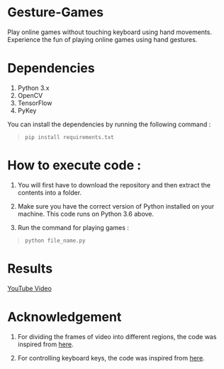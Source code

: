 







# Gesture-Games

Play online games without touching keyboard using hand movements. Experience the fun of playing online games using hand gestures.

# Dependencies

1. Python 3.x
2. OpenCV
3. TensorFlow
4. PyKey

You can install the dependencies by running the following command :

> `pip install requirements.txt`

# How to execute code :

1. You will first have to download the repository and then extract the contents into a folder.

2. Make sure you have the correct version of Python installed on your machine. This code runs on Python 3.6 above.

3. Run the command for playing games :

>`python file_name.py`

# Results

[YouTube Video](https://www.youtube.com/watch?v=qdxWT1b0n68)

# Acknowledgement

1. For dividing the frames of video into different regions, the code was inspired from [here](https://github.com/uvipen/AirGesture).

2. For controlling keyboard keys, the code was inspired from [here](https://github.com/andohuman/pyKey).









